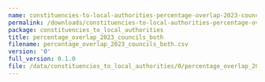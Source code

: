 ```yaml
---
name: constituencies-to-local-authorities-percentage-overlap-2023-councils-both-csv
permalink: /downloads/constituencies-to-local-authorities-percentage-overlap-2023-councils-both-csv/0
package: constituencies_to_local_authorities
title: percentage_overlap_2023_councils_both
filename: percentage_overlap_2023_councils_both.csv
version: '0'
full_version: 0.1.0
file: /data/constituencies_to_local_authorities/0/percentage_overlap_2023_councils_both.csv
---
```

